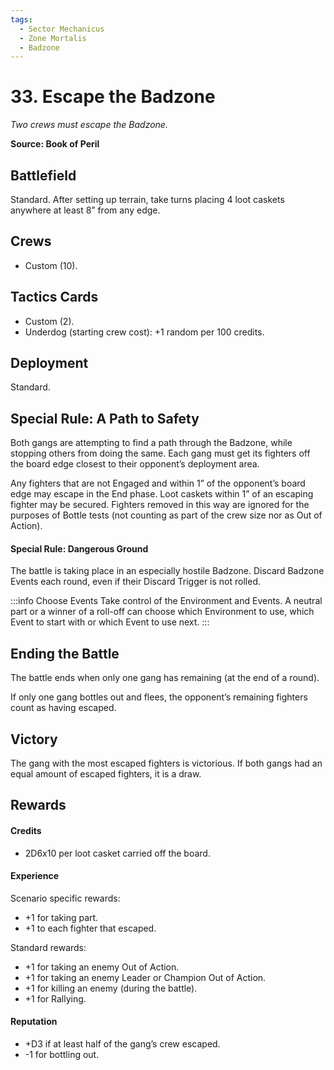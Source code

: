 ```yaml
---
tags:
  - Sector Mechanicus
  - Zone Mortalis
  - Badzone
---
```


# 33. Escape the Badzone

_Two crews must escape the Badzone._

**Source: Book of Peril**

## Battlefield

Standard. After setting up terrain, take turns placing 4 loot caskets anywhere at least 8” from any edge.

## Crews

- Custom (10).

## Tactics Cards

- Custom (2).
- Underdog (starting crew cost): +1 random per 100 credits.

## Deployment

Standard.

## Special Rule: A Path to Safety

Both gangs are attempting to find a path through the Badzone, while stopping others from doing the same. Each gang must get its fighters off the board edge closest to their opponent’s deployment area.

Any fighters that are not Engaged and within 1” of the opponent’s board edge may escape in the End phase. Loot caskets within 1” of an escaping fighter may be secured. Fighters removed in this way are ignored for the purposes of Bottle tests (not counting as part of the crew size nor as Out of Action).

#### Special Rule: Dangerous Ground

The battle is taking place in an especially hostile Badzone. Discard Badzone Events each round, even if their Discard Trigger is not rolled.

:::info Choose Events
Take control of the Environment and Events. A neutral part or a winner of a roll-off can choose which Environment to use, which Event to start with or which Event to use next.
:::

## Ending the Battle

The battle ends when only one gang has remaining (at the end of a round).

If only one gang bottles out and flees, the opponent’s remaining fighters count as having escaped.

## Victory

The gang with the most escaped fighters is victorious. If both gangs had an equal amount of escaped fighters, it is a draw.

## Rewards

#### Credits

- 2D6x10 per loot casket carried off the board.

#### Experience

Scenario specific rewards:

- +1 for taking part.
- +1 to each fighter that escaped.

Standard rewards:

- +1 for taking an enemy Out of Action.
- +1 for taking an enemy Leader or Champion Out of Action.
- +1 for killing an enemy (during the battle).
- +1 for Rallying.

#### Reputation

- +D3 if at least half of the gang’s crew escaped.
- -1 for bottling out.
